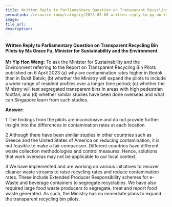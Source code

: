 ```yaml
---  
title: Written Reply to Parliamentary Question on Transparent Recycling Bin Pilots by Ms Grace Fu, Minister for Sustainability and the Environment
permalink: /resource-room/category/2023-05-08-written-reply-to-pq-on-transparent-recycling-bin-pilots
image:  
file_url:  
description:  
---  
```

#### Written Reply to Parliamentary Question on Transparent Recycling Bin Pilots by Ms Grace Fu, Minister for Sustainability and the Environment

**Mr Yip Hon Weng:** To ask the Minister for Sustainability and the Environment referring to the Report on Transparent Recycling Bin Pilots published on 6 April 2023 (a) why are contamination rates higher in Bedok than in Bukit Batok; (b) whether the Ministry will expand the pilots to include a wider range of resident profiles over a longer time period; (c) whether the Ministry will test segregated transparent bins in areas with high pedestrian footfall; and (d) whether similar studies have been done overseas and what can Singapore learn from such studies.

**Answer:**

1 The findings from the pilots are inconclusive and do not provide further insight into the differences in contamination rates at each location.

2 Although there have been similar studies in other countries such as Greece and the United States of America on reducing contamination, it is not feasible to make a fair comparison. Different countries have different waste collection methodologies and control measures. Hence, solutions that work overseas may not be applicable to our local context.

3 We have implemented and are working on various initiatives to recover cleaner waste streams to raise recycling rates and reduce contamination rates. These include Extended Producer Responsibility schemes for e-Waste and beverage containers to segregate recyclables. We have also required large food waste producers to segregate, treat and report food waste generated. As such, the Ministry has no immediate plans to expand the transparent recycling bin pilots.
